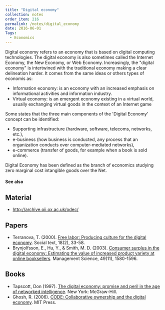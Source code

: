 ```yaml
---
title: "Digital economy"
collection: notes
order_item: 216
permalink: /notes/digital_economy
date: 2016-06-01
Tags:
  - Economics
---
```


Digital economy refers to an economy that is based on digital computing technologies. The digital economy is also sometimes called the Internet Economy, the New Economy, or Web Economy. Increasingly, the "digital economy" is intertwined with the traditional economy making a clear delineation harder.
It comes from the same ideas or others types of economis as:
* Information economy: is an economy with an increased emphasis on informational activities and information industry.
* Virtual economy: is an emergent economy existing in a virtual world, usually exchanging virtual goods in the context of an Internet game

Some states that the three main components of the 'Digital Economy' concept can be identified:
* Supporting infrastructure (hardware, software, telecoms, networks, etc.),
* e-business (how business is conducted, any process that an organization conducts over computer-mediated networks),
* e-commerce (transfer of goods, for example when a book is sold online).

Digital Economy has been defined as the branch of economics studying zero marginal cost intangible goods over the Net.


#### See also



## Material
* http://archive.oii.ox.ac.uk/odec/


## Papers
* Terranova, T. (2000). [Free labor: Producing culture for the digital economy](https://muse.jhu.edu/article/31873/summary). Social text, 18(2), 33-58.
* Brynjolfsson, E., Hu, Y., & Smith, M. D. (2003). [Consumer surplus in the digital economy: Estimating the value of increased product variety at online booksellers](http://dspace.mit.edu/bitstream/handle/1721.1/3516/4305-03.pdf;sequence=2). Management Science, 49(11), 1580-1596.


## Books
* Tapscott, Don (1997). [The digital economy: promise and peril in the age of networked intelligence](https://www.goodreads.com/book/show/170770.The_Digital_Economy). New York: McGraw-Hill.
* Ghosh, R. (2006). [CODE: Collaborative ownership and the digital economy](https://www.goodreads.com/book/show/124481.Code). MIT Press.


